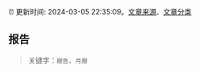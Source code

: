 :alarm_clock: 更新时间: 2024-03-05 22:35:09。[文章来源](/README.md)、[文章分类](/TAGS.md)

## 报告


> 关键字：`报告`、`月报`



